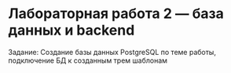 ﻿# Лабораторная работа 2 — база данных и backend
Задание: Создание базы данных PostgreSQL по теме работы, подключение БД к созданным трем шаблонам
